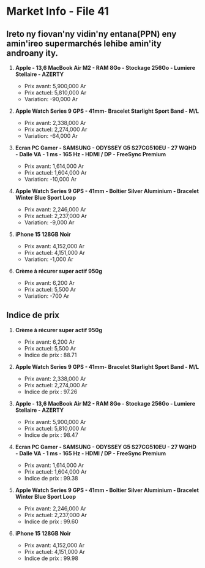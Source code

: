 # Market Info - File 41

## Ireto ny fiovan'ny vidin'ny entana(PPN) eny amin'ireo supermarchés lehibe amin'ity androany ity.

1. **Apple - 13,6 MacBook Air M2 - RAM 8Go - Stockage 256Go - Lumiere Stellaire - AZERTY**
   - Prix avant: 5,900,000 Ar
   - Prix actuel: 5,810,000 Ar
   - Variation: -90,000 Ar

2. **Apple Watch Series 9 GPS - 41mm- Bracelet Starlight Sport Band - M/L**
   - Prix avant: 2,338,000 Ar
   - Prix actuel: 2,274,000 Ar
   - Variation: -64,000 Ar

3. **Ecran PC Gamer - SAMSUNG - ODYSSEY G5 S27CG510EU - 27 WQHD - Dalle VA - 1 ms - 165 Hz - HDMI / DP - FreeSync Premium**
   - Prix avant: 1,614,000 Ar
   - Prix actuel: 1,604,000 Ar
   - Variation: -10,000 Ar

4. **Apple Watch Series 9 GPS - 41mm - Boîtier Silver Aluminium - Bracelet Winter Blue Sport Loop**
   - Prix avant: 2,246,000 Ar
   - Prix actuel: 2,237,000 Ar
   - Variation: -9,000 Ar

5. **iPhone 15 128GB Noir**
   - Prix avant: 4,152,000 Ar
   - Prix actuel: 4,151,000 Ar
   - Variation: -1,000 Ar

6. **Crème à récurer super actif 950g**
   - Prix avant: 6,200 Ar
   - Prix actuel: 5,500 Ar
   - Variation: -700 Ar



## Indice de prix

1. **Crème à récurer super actif 950g**
   - Prix avant: 6,200 Ar
   - Prix actuel: 5,500 Ar
   - Indice de prix : 88.71

2. **Apple Watch Series 9 GPS - 41mm- Bracelet Starlight Sport Band - M/L**
   - Prix avant: 2,338,000 Ar
   - Prix actuel: 2,274,000 Ar
   - Indice de prix : 97.26

3. **Apple - 13,6 MacBook Air M2 - RAM 8Go - Stockage 256Go - Lumiere Stellaire - AZERTY**
   - Prix avant: 5,900,000 Ar
   - Prix actuel: 5,810,000 Ar
   - Indice de prix : 98.47

4. **Ecran PC Gamer - SAMSUNG - ODYSSEY G5 S27CG510EU - 27 WQHD - Dalle VA - 1 ms - 165 Hz - HDMI / DP - FreeSync Premium**
   - Prix avant: 1,614,000 Ar
   - Prix actuel: 1,604,000 Ar
   - Indice de prix : 99.38

5. **Apple Watch Series 9 GPS - 41mm - Boîtier Silver Aluminium - Bracelet Winter Blue Sport Loop**
   - Prix avant: 2,246,000 Ar
   - Prix actuel: 2,237,000 Ar
   - Indice de prix : 99.60

6. **iPhone 15 128GB Noir**
   - Prix avant: 4,152,000 Ar
   - Prix actuel: 4,151,000 Ar
   - Indice de prix : 99.98

